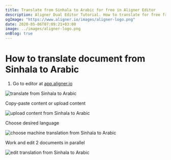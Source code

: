```yaml
---
title: Translate from Sinhala to Arabic for free in Aligner Editor
description: Aligner Dual Editor Tutorial. How to translate for free from Sinhala to Arabic. Aligner is multilingual document management platform. 
ogImage: "https://www.aligner.io/images/aligner-logo.png"
date: 2020-05-06T07:09:21+03:00
image: ../images/aligner-logo.png
onBlog: true
---
```


# How to translate document from Sinhala to Arabic

1. Go to editor at [app.aligner.io](https://app.aligner.io "Aligner App web page")

![translate from Sinhala to Arabic](../aligner-blank-editor.png "translate from Sinhala to Arabic")

Copy-paste content or upload content

![upload content from Sinhala to Arabic](../aligner-uploaded-document.png "upload content from Sinhala to Arabic")

Choose desired language

![choose machine translation from Sinhala to Arabic](../aligner-language-dropdown.png "choose machine translation from Sinhala to Arabic")

Work and edit 2 documents in parallel

![edit translation from Sinhala to Arabic](../aligner-double-sitded-editor.png "edit translation from Sinhala to Arabic")

